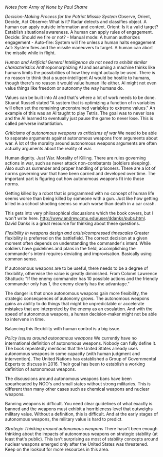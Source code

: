 *Notes from Army of None by Paul Sharre*


*Decision-Making Process for the Patriot Missile System*
Observe, Orient, Decide, Act
Observe: What is it? Radar detects and classifies object. A human can apply outside information and context.
Orient: Is it a valid target? Establish situational awareness. A human can apply rules of engagement.
Decide: Should we fire or not? 
	- Manual mode: A human authorizes engagement
	- Auto-fire: System will fire unless a human halts engagement
Act: System fires and the missile maneuvers to target. A human can abort the missile while in flight. 


*Human and Artificial General Intelligence do not need to exhibit similar characteristics*
Anthropomorphizing AI and assuming a machine thinks like humans limits the possibilities of how they might actually be used. There is no reason to think that a super-intelligent AI would be hostile to humans, though there's no reason it would value human life either. AI might not even value things like freedom or autonomy the way humans do.

Values can be built into AI and that's where a lot of work needs to be done. Stuarat Russell stated "A system that is optimizing a function of n variables will often set the remaining unconstrained variables to extreme values." An example of this was an AI taught to play Tetris. The goal was to never lose and the AI learned to eventually just pause the game to never lose. This is called perverse instantiation. 

*Criticisms of autonomous weapons vs criticisms of war*
We need to be able to separate arguments against autonomous weapons from arguments about war. A lot of  the morality around autonomous weapons arguments are often actually arguments about the reality of war. 

Human dignity. Just War. Morality of Killing. There are rules governing actions in war, such as never attack non-combatants (soldiers sleeping). Also such as surrender and proper handling of prisoners. There are a lot of norms governing war that have been carried and developed over time. The important part is figuring out how autonomous weapons fit into those norms. 

Getting killed by a robot that is programmed with no concept of human life seems worse than being killed by someone with a gun. Just like how getting killed in a school shooting seems so much worse than death in a car crash. 

This gets into very philosophical discussions which the book covers, but I won't write here. http://www.andrew.cmu.edu/user/ddanks/pubs.html. David Danks is a great resource for thinking about these questions. 

*Flexibility in weapons design and crisis/compressed timescales*
Greater flexibility is preferred on the battlefield. The correct decision at a given moment often depends on understanding the commander's intent. While soldiers have guidelines and plans in the field, accomplishing the commander's intent requires deviating and improvisation. Basically using common sense. 

If autonomous weapons are to be useful, there needs to be a degree of flexibility, otherwise the value is greatly diminished. From Colonel Lawrence Shattuck: "If the enemy commander has 10 possible actions and the friendly commander only has 1, the enemy clearly has the advantage."

The danger is that once autonomous weapons gain more flexibility, the strategic consequences of autonomy grows. The autonomous weapons gains an ability to do things that might be unpredictable or accelerate mistakes that are interpreted by the enemy as an escalation. And with the speed of autonomous weapons, a human decision-maker might not be able to intervene in time.

Balancing this flexibility with human control is a big issue. 

*Policy Issues around autonomous weapons*
We currently have no international definition of autonomous weapons. Nobody can fully define it. The book repeatedly mentions that the United States already uses autonomous weapons in some capacity (with human judgment and intervention). The United Nations has established a Group of Governmental Experts to discuss in 2016. Their goal has been to establish a working definition of autonomous weapons. 

The discussions around autonomous weapons bans have been spearheaded by NGO's and small states without strong militaries. This is different than many other cases such as chemical weapons and nuclear weapons. 

Banning weapons is difficult. You need clear guidelines of what exactly is banned and the weapons must exhibit a horribleness level that outweighs military value. Without a definition, this is difficult. And at the early stages of autonomous weapons, the military value is hard to predict.  

*Strategic Thinking around autonomous weapons*
There hasn't been enough thinking about the impacts of autonomous weapons on strategic stability (at least that's public). This isn't surprising as most of stability concepts around nuclear weapons emerged only after the United States was threatened. Keep on the lookout for more resources in this area. 






